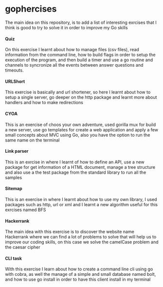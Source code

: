 # gophercises
The main idea on this repository, is to add a list of interesting exrcises that I think is good to try to solve it in order
to improve my Go skills

#### Quiz

On this exercise I learnt about how to manage files (csv files), read information from the command line, how to build flags in order to
setup the execution of the program, and then build a timer and use a go routine and channels to syncronize all the events between answer
questions and timeouts.

#### URLShort

This exercise is basically and url shortener, so here I learnt about how to setup a single server, go deeper on the http package and
learnt more about handlers and how to make redirections

#### CYOA

This is an exercise of choos your own adventure, used gorilla mux for build a new server, use go templates for create a web application
and apply a few small concepts about MVC using Go, also you have the option to run the same name
on the terminal

#### Link parser

This is an exrcise in where I learnt of how to define an API, use a new package for
get information of a HTML document, manage a tree structure and also use a the test
package from the standard library to run all the samples

#### Sitemap

This is an exercise in where I learnt about how to use my own library, I used packages such as http, url or xml and I learnt a new
algorithm useful for this exrcises named BFS

#### Hackerrank

The main idea with this exercise is to discover the website name Hackerrank where we can find a lot of problems to solve that will
help us to improve our coding skills, on this case we solve the camelCase problem and the caesar cipher

#### CLI task

With this exercise I learn about how to create a command line cli using go with cobra, as well the manage of a simple and small database
named bolt, and how to use go install in order to have this client install in my terminal
